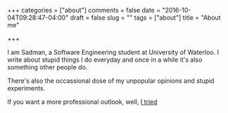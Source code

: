 +++
categories = ["about"]
comments = false
date = "2016-10-04T09:28:47-04:00"
draft = false
slug = ""
tags = ["about"]
title = "About me"

+++

I am Sadman, a Software Engineering student at University of Waterloo. I write about stupid things
I do everyday and once in a while it's also something other people do.

There's also the occassional dose of my unpopular opinions and stupid experiments.

If you want a more professional outlook, well, [I tried](https://sadmansk.com/)
